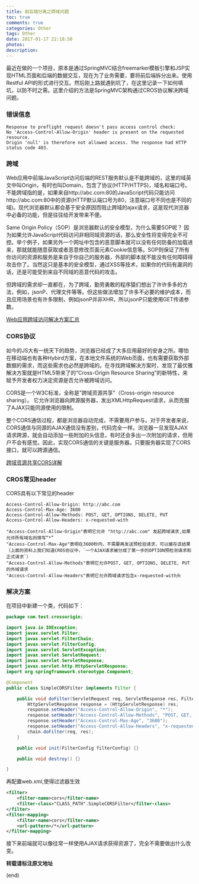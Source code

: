 ```yaml
---
title: 前后端分离之跨域问题
toc: true
comments: true
categories: Other
tags: Other
date: 2017-01-17 22:18:50
photos:
description:
---
```


最近在做的一个项目，原本是通过SpringMVC结合freemarker模板引擎和JSP实现HTML页面和后端的数据交互，现在为了业务需要，要将前后端拆分出来。使用Restful API的形式进行交互。然后刚上路就遇到坑了，在这里记录一下如何填坑，以防不时之需。这里介绍的方法是SpringMVC架构通过CROS协议解决跨域问题。

<!-- more -->

### 错误信息

```
Response to preflight request doesn't pass access control check: 
No 'Access-Control-Allow-Origin' header is present on the requested resource. 
Origin 'null' is therefore not allowed access. The response had HTTP status code 403.
```

### 跨域

Web应用中前端JavaScript访问后端的REST服务默认是不能跨域的，这里的域英文中叫Origin，有时也叫Domain，包含了协议(HTTP/HTTPS)，域名和端口号。不能跨域指的是，如果来自http://abc.com:80的JavaScript代码只能访问http://abc.com:80中的资源(HTTP默认端口号为80，注意端口号不同也是不同的域)。现代浏览器默认都会基于安全原因而阻止跨域的ajax请求，这是现代浏览器中必备的功能，但是往往给开发带来不便。

Same Origin Policy（SOP）是浏览器默认的安全模型，为什么需要SOP呢？ 因为如果允许JavaScript代码访问非相同域资源的话，那么安全性将变得完全不可控。举个例子，如果另外一个网址中包含的恶意脚本就可以没有任何防备的加载进来，那就就能随意获取或者恶意修改页面元素Cookie信息等。SOP则保证了所有你访问的资源和服务是来自于你自己的服务器，外部的脚本就不能没有任何障碍得攻击你了。当然这只是基本的安全模型，通过XSS等技术，如果你的代码有漏洞的话，还是可能受到来自不同域的恶意代码的攻击。

但跨域的需求却一直都在，为了跨域，勤劳勇敢的程序猿们想出了许许多多的方法，例如，jsonP、代理文件等等。但这些做法增加了许多不必要的维护成本，而且应用场景也有许多限制，例如jsonP并非XHR，所以jsonP只能使用GET传递参数。

[Web应用跨域访问解决方案汇总](http://blog.csdn.net/fangaoxin/article/details/6929415)

### CORS协议

如今的JS大有一统天下的趋势，浏览器已经成了大多应用最好的安身之所。哪怕在移动端也有各种Hybird方案，在本地文件系统的Web页面，也有需要获取外部数据的需求，而这些需求也必然是跨域的。在寻找跨域解决方案时，发现了最优雅解决方案就是HTML5带来了的“Cross-Origin Resource Sharing”的新特性，来赋予开发者权力决定资源是否允许被跨域访问。

CORS是一个W3C标准，全称是"跨域资源共享"（Cross-origin resource sharing）。
它允许浏览器向跨源服务器，发出XMLHttpRequest请求，从而克服了AJAX只能同源使用的限制。

整个CORS通信过程，都是浏览器自动完成，不需要用户参与。对于开发者来说，CORS通信与同源的AJAX通信没有差别，代码完全一样。浏览器一旦发现AJAX请求跨源，就会自动添加一些附加的头信息，有时还会多出一次附加的请求，但用户不会有感觉。因此，实现CORS通信的关键是服务器。只要服务器实现了CORS接口，就可以跨源通信。

[跨域资源共享CORS详解](http://www.ruanyifeng.com/blog/2016/04/cors.html)

### CROS常见header
CORS具有以下常见的header

```
Access-Control-Allow-Origin: http://abc.com  
Access-Control-Max-Age: 3600
Access-Control-Allow-Methods: POST, GET, OPTIONS, DELETE, PUT
Access-Control-Allow-Headers: x-requested-with
```

```
"Access-Control-Allow-Origin"表明它允许 "http://abc.com" 发起跨域请求,如果允许所有域名则填写“*”
"Access-Control-Max-Age"表明在3600秒内，不需要再发送预检验请求，可以缓存该结果（上面的资料上我们知道CROS协议中，`一个AJAX请求被分成了第一步的OPTION预检测请求和正式请求`）
"Access-Control-Allow-Methods"表明它允许POST, GET, OPTIONS, DELETE, PUT的外域请求
"Access-Control-Allow-Headers"表明它允许跨域请求包含x-requested-with头
```

### 解决方案

在项目中新建一个类，代码如下：

```java
package com.test.crossorigin;

import java.io.IOException;
import javax.servlet.Filter;
import javax.servlet.FilterChain;
import javax.servlet.FilterConfig;
import javax.servlet.ServletException;
import javax.servlet.ServletRequest;
import javax.servlet.ServletResponse;
import javax.servlet.http.HttpServletResponse;
import org.springframework.stereotype.Component;

@Component
public class SimpleCORSFilter implements Filter {

    public void doFilter(ServletRequest req, ServletResponse res, FilterChain chain) throws IOException, ServletException {
        HttpServletResponse response = (HttpServletResponse) res;
        response.setHeader("Access-Control-Allow-Origin", "*");
        response.setHeader("Access-Control-Allow-Methods", "POST, GET, OPTIONS, DELETE, PUT");
        response.setHeader("Access-Control-Max-Age", "3600");
        response.setHeader("Access-Control-Allow-Headers", "x-requested-with,Authorization");
        chain.doFilter(req, res);
    }

    public void init(FilterConfig filterConfig) {}

    public void destroy() {}

}
```

再配置web.xml,使得过滤器生效
```xml
<filter> 
    <filter-name>cors</filter-name> 
    <filter-class>"CLASS_PATH".SimpleCORSFilter</filter-class> 
</filter> 
<filter-mapping> 
    <filter-name>cors</filter-name> 
    <url-pattern>/*</url-pattern> 
</filter-mapping>
```

接下来前端就可以像往常一样使用AJAX请求获得资源了，完全不需要做出什么改变。

**转载请标注原文地址**

(end)
